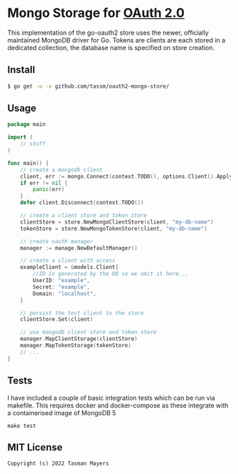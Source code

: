 # Mongo Storage for [OAuth 2.0](https://github.com/go-oauth2/oauth2)

This implementation of the go-oauth2 store uses the newer, officially maintained MongoDB driver for Go.
Tokens are clients are each stored in a dedicated collection, the database name is specified on store creation.

## Install

``` bash
$ go get -u -v github.com/tassm/oauth2-mongo-store/
```

## Usage

``` go
package main

import (
	// stuff
)

func main() {
	// create a mongodb client 
	client, err := mongo.Connect(context.TODO(), options.Client().ApplyURI("some-connection-string"))
	if err != nil {
		panic(err)
	}
	defer client.Disconnect(context.TODO())

	// create a client store and token store
	clientStore = store.NewMongoClientStore(client, "my-db-name")
	tokenStore = store.NewMongoTokenStore(client, "my-db-name")

	// create oauth manager
	manager := manage.NewDefaultManager()

	// create a client with access
	exampleClient = &models.Client{
		//ID is generated by the DB so we omit it here...
		UserID: "example",
		Secret: "example",
		Domain: "localhost",
	}

	// persist the test client to the store
	clientStore.Set(client)

	// use mongodb client store and token store
	manager.MapClientStorage(clientStore)
	manager.MapTokenStorage(tokenStore)
	// ...
}
```

## Tests

I have included a couple of basic integration tests which can be run via makefile. This requires docker and docker-compose as these integrate with a containerised image of MongoDB 5
```
make test
```

## MIT License

```
Copyright (c) 2022 Tasman Mayers
```